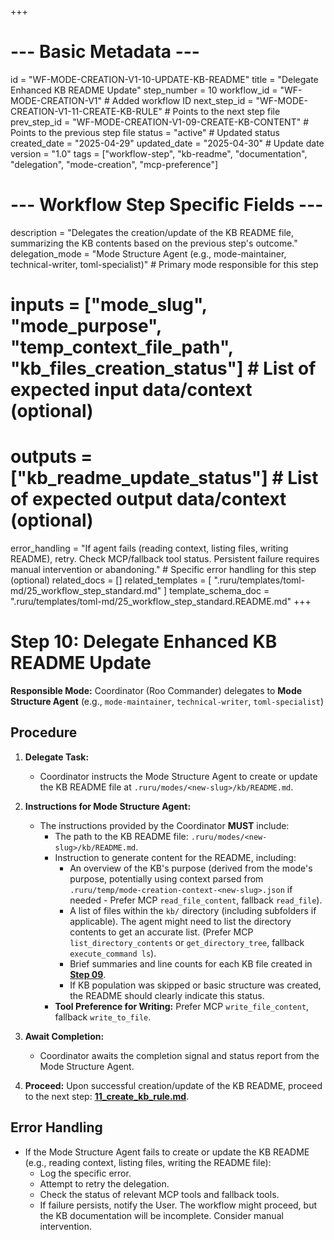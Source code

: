 +++
# --- Basic Metadata ---
id = "WF-MODE-CREATION-V1-10-UPDATE-KB-README"
title = "Delegate Enhanced KB README Update"
step_number = 10
workflow_id = "WF-MODE-CREATION-V1" # Added workflow ID
next_step_id = "WF-MODE-CREATION-V1-11-CREATE-KB-RULE" # Points to the next step file
prev_step_id = "WF-MODE-CREATION-V1-09-CREATE-KB-CONTENT" # Points to the previous step file
status = "active" # Updated status
created_date = "2025-04-29"
updated_date = "2025-04-30" # Update date
version = "1.0"
tags = ["workflow-step", "kb-readme", "documentation", "delegation", "mode-creation", "mcp-preference"]

# --- Workflow Step Specific Fields ---
description = "Delegates the creation/update of the KB README file, summarizing the KB contents based on the previous step's outcome."
delegation_mode = "Mode Structure Agent (e.g., mode-maintainer, technical-writer, toml-specialist)" # Primary mode responsible for this step
# inputs = ["mode_slug", "mode_purpose", "temp_context_file_path", "kb_files_creation_status"] # List of expected input data/context (optional)
# outputs = ["kb_readme_update_status"] # List of expected output data/context (optional)
error_handling = "If agent fails (reading context, listing files, writing README), retry. Check MCP/fallback tool status. Persistent failure requires manual intervention or abandoning." # Specific error handling for this step (optional)
related_docs = []
related_templates = [
    ".ruru/templates/toml-md/25_workflow_step_standard.md"
]
template_schema_doc = ".ruru/templates/toml-md/25_workflow_step_standard.README.md"
+++

# Step 10: Delegate Enhanced KB README Update

**Responsible Mode:** Coordinator (Roo Commander) delegates to **Mode Structure Agent** (e.g., `mode-maintainer`, `technical-writer`, `toml-specialist`)

## Procedure

1.  **Delegate Task:**
    *   Coordinator instructs the Mode Structure Agent to create or update the KB README file at `.ruru/modes/<new-slug>/kb/README.md`.

2.  **Instructions for Mode Structure Agent:**
    *   The instructions provided by the Coordinator **MUST** include:
        *   The path to the KB README file: `.ruru/modes/<new-slug>/kb/README.md`.
        *   Instruction to generate content for the README, including:
            *   An overview of the KB's purpose (derived from the mode's purpose, potentially using context parsed from `.ruru/temp/mode-creation-context-<new-slug>.json` if needed - Prefer MCP `read_file_content`, fallback `read_file`).
            *   A list of files within the `kb/` directory (including subfolders if applicable). The agent might need to list the directory contents to get an accurate list. (Prefer MCP `list_directory_contents` or `get_directory_tree`, fallback `execute_command ls`).
            *   Brief summaries and line counts for each KB file created in **[Step 09](./09_create_kb_content.md)**.
            *   If KB population was skipped or basic structure was created, the README should clearly indicate this status.
        *   **Tool Preference for Writing:** Prefer MCP `write_file_content`, fallback `write_to_file`.

3.  **Await Completion:**
    *   Coordinator awaits the completion signal and status report from the Mode Structure Agent.

4.  **Proceed:** Upon successful creation/update of the KB README, proceed to the next step: **[11_create_kb_rule.md](./11_create_kb_rule.md)**.

## Error Handling
*   If the Mode Structure Agent fails to create or update the KB README (e.g., reading context, listing files, writing the README file):
    *   Log the specific error.
    *   Attempt to retry the delegation.
    *   Check the status of relevant MCP tools and fallback tools.
    *   If failure persists, notify the User. The workflow might proceed, but the KB documentation will be incomplete. Consider manual intervention.
